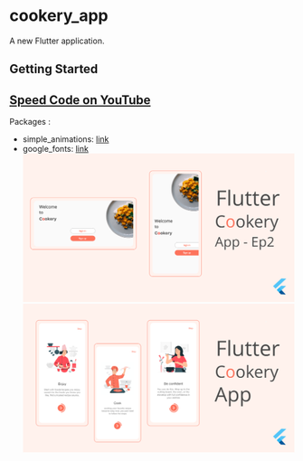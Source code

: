 # cookery_app

A new Flutter application.

## Getting Started

## [Speed Code on YouTube](https://www.youtube.com/playlist?list=PLWkMLuCIT9tI3efnmWEjO8ZJ090SgEQ3t)

Packages :
- simple_animations: [link](https://pub.dev/packages/simple_animations)
- google_fonts: [link](https://pub.dev/packages/google_fonts)
[![welcome Banner](/welcome_banner.png)](https://youtu.be/w9oheS_F9p0)
[![Onboarding Banner](/banner.png)](https://youtu.be/-3Ypul7wND4)
